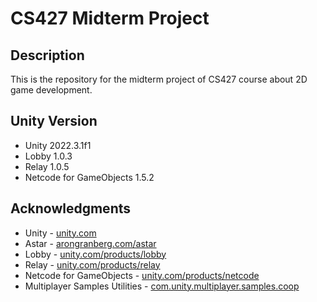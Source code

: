 # CS427 Midterm Project

## Description

This is the repository for the midterm project of CS427 course about 2D game development.

## Unity Version

- Unity 2022.3.1f1
- Lobby 1.0.3
- Relay 1.0.5
- Netcode for GameObjects 1.5.2

## Acknowledgments

- Unity - [unity.com](https://unity.com/)
- Astar - [arongranberg.com/astar](https://arongranberg.com/astar)
- Lobby - [unity.com/products/lobby](https://unity.com/products/lobby)
- Relay - [unity.com/products/relay](https://unity.com/products/relay)
- Netcode for GameObjects - [unity.com/products/netcode](https://unity.com/products/netcode)
- Multiplayer Samples Utilities - [com.unity.multiplayer.samples.coop](https://github.com/Unity-Technologies/com.unity.multiplayer.samples.coop)
